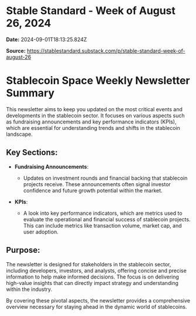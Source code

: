 # Stable Standard - Week of August 26, 2024

**Date:** 2024-09-01T18:13:25.824Z

**Source:** https://stablestandard.substack.com/p/stable-standard-week-of-august-26

# Stablecoin Space Weekly Newsletter Summary

This newsletter aims to keep you updated on the most critical events and developments in the stablecoin sector. It focuses on various aspects such as fundraising announcements and key performance indicators (KPIs), which are essential for understanding trends and shifts in the stablecoin landscape.

## Key Sections:

- **Fundraising Announcements**:
  - Updates on investment rounds and financial backing that stablecoin projects receive. These announcements often signal investor confidence and future growth potential within the market.

- **KPIs**:
  - A look into key performance indicators, which are metrics used to evaluate the operational and financial success of stablecoin projects. This can include metrics like transaction volume, market cap, and user adoption.

## Purpose:

The newsletter is designed for stakeholders in the stablecoin sector, including developers, investors, and analysts, offering concise and precise information to help make informed decisions. The focus is on delivering high-value insights that can directly impact strategy and understanding within the industry.

By covering these pivotal aspects, the newsletter provides a comprehensive overview necessary for staying ahead in the dynamic world of stablecoins.
